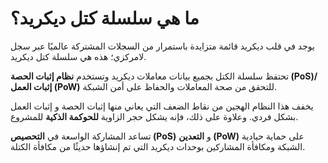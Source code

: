  # ما هي سلسلة كتل ديكريد؟

يوجد في قلب ديكريد قائمة متزايدة باستمرار من السجلات المشتركة عالميًا عبر سجل لامركزي؛ هذه هي سلسلة كتل ديكريد.

تحتفظ سلسلة الكتل بجميع بيانات معاملات ديكريد وتستخدم **نظام إثبات الحصة (PoS)/إثبات العمل (PoW)** للتحقق من صحة المعاملات والحفاظ على أمن الشبكة.

 يخفف هذا النظام الهجين من نقاط الضعف التي يعاني منها إثبات الحصة و إثبات العمل بشكل فردي. وعلاوة على ذلك، فإنه يشكل حجر الزاوية **للحوكمة الذكية** للمشروع.

تساعد المشاركة الواسعة في **التحصيص (PoS)** و **التعدين (PoW)** على حماية حيادية الشبكة ومكافأة المشاركين بوحدات ديكريد التي تم إنشاؤها حديثًا من مكافأة الكتلة.

